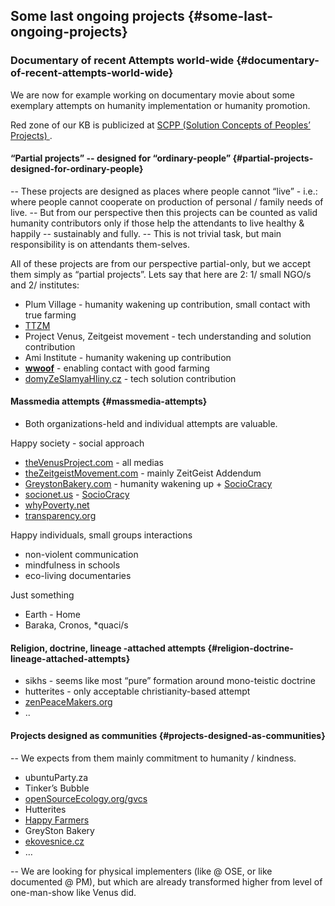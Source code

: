 ## Some last ongoing projects {#some-last-ongoing-projects}

### Documentary of recent Attempts world-wide {#documentary-of-recent-attempts-world-wide}

We are now for example working on documentary movie about some exemplary attempts on humanity implementation or humanity promotion.

Red zone of our KB is publicized at <u> SCPP (Solution Concepts of Peoples’ Projects) </u> .


#### “Partial projects” -- designed for “ordinary-people” {#partial-projects-designed-for-ordinary-people}

-- These projects are designed as places where people cannot “live” - i.e.: where people cannot cooperate on production of personal / family needs of live. -- But from our perspective then this projects can be counted as valid humanity contributors only if those help the attendants to live healthy & happily -- sustainably and fully. -- This is not trivial task, but main responsibility is on attendants them-selves.

All of these projects are from our perspective partial-only, but we accept them simply as “partial projects”. Lets say that here are 2: 1/ small NGO/s and 2/ institutes:

*   Plum Village - humanity wakening up contribution, small contact with true farming
*   [TTZM](www.ic.org/directory/the-transcendent-zeitgeist-movement-ttzm/)
*   Project Venus, Zeitgeist movement - tech understanding and solution contribution
*   Ami Institute - humanity wakening up contribution
*   [**wwoof**](http://www.wwoof.net) - enabling contact with good farming
*   [domyZeSlamyaHliny.cz](http://www.domyzeslamyahliny.cz/) - tech solution contribution

#### Massmedia attempts {#massmedia-attempts}

*   Both organizations-held and individual attempts are valuable.

Happy society - social approach

*   [theVenusProject.com](http://thevenusproject.com) - all medias
*   [theZeitgeistMovement.com](http://thezeitgeistmovement.com) - mainly ZeitGeist Addendum
*   [GreystonBakery.com](http://greystonbakery.com/) - humanity wakening up + [SocioCracy](https://en.wikipedia.org/wiki/Sociocracy)
*   [socionet.us](http://www.socionet.us/) - [SocioCracy](https://en.wikipedia.org/wiki/Sociocracy)
*   [whyPoverty.net](http://whypoverty.net)
*   [transparency.org](http://transparency.org)

Happy individuals, small groups interactions

*   non-violent communication
*   mindfulness in schools
*   eco-living documentaries

Just something

*   Earth - Home
*   Baraka, Cronos, *quaci/s

#### Religion, doctrine, lineage -attached attempts {#religion-doctrine-lineage-attached-attempts}

*   sikhs - seems like most “pure” formation around mono-teistic doctrine
*   hutterites - only acceptable christianity-based attempt
*   [zenPeaceMakers.org](http://zenpeacemakers.org)
*   ..

#### Projects designed as communities {#projects-designed-as-communities}

-- We expects from them mainly commitment to humanity / kindness.

*   ubuntuParty.za
*   Tinker’s Bubble
*   [openSourceEcology.org/gvcs](http://opensourceecology.org/gvcs/)
*   Hutterites
*   [Happy Farmers](https://www.indiegogo.com/projects/happy-farmers-will-change-the-world)
*   GreySton Bakery
*   [ekovesnice.cz](http://www.ekovesnice.cz)
*   …

-- We are looking for physical implementers (like @ OSE, or like documented @ PM), but which are already transformed higher from level of one-man-show like Venus did.
